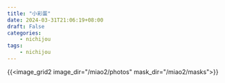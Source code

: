 ```yaml
---
title: "小彩蛋"
date: 2024-03-31T21:06:19+08:00
draft: False
categories:
    - nichijou
tags:
    - nichijou
---
```


{{<image_grid2 image_dir="/miao2/photos" mask_dir="/miao2/masks">}}

